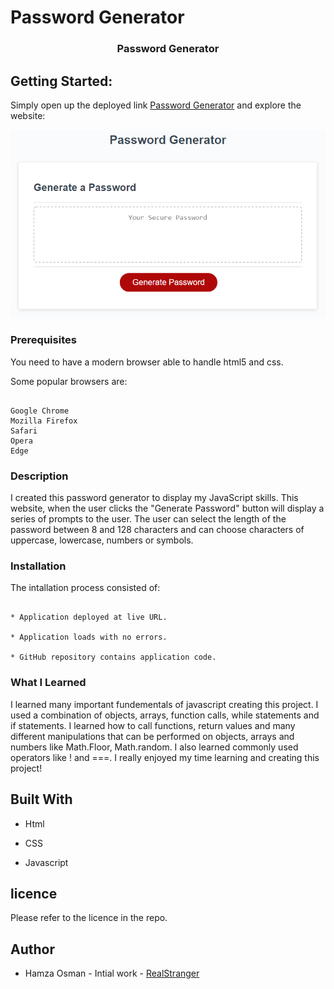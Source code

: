 # Password Generator

<h3 align="center">Password Generator</h3>

## Getting Started:

Simply open up the deployed link [Password Generator](https://realstranger01.github.io/Password-Generator/) and explore the website:

![Password Generator](./assets/05-javascript-challenge-demo.png)

### Prerequisites

You need to have a modern browser able to handle html5 and css.

Some popular browsers are:
```

Google Chrome
Mozilla Firefox
Safari
Opera
Edge
```
### Description

I created this password generator to display my JavaScript skills. This website, when the user clicks the "Generate Password" button will display a series of prompts to the user. The user can select the length of the password between 8 and 128 characters and can choose characters of uppercase, lowercase, numbers or symbols.

### Installation

The intallation process consisted of:
```

* Application deployed at live URL.

* Application loads with no errors.

* GitHub repository contains application code.
```

### What I Learned

I learned many important fundementals of javascript creating this project. I used a combination of objects, arrays, function calls, while statements and if statements. I learned how to call functions, return values and many different manipulations that can be performed on objects, arrays and numbers like Math.Floor, Math.random. I also learned commonly used operators like ! and ===. I really enjoyed my time learning and creating this project!

## Built With

* Html

* CSS

* Javascript

## licence

Please refer to the licence in the repo.

## Author

* Hamza Osman - Intial work - [RealStranger](https://github.com/Realstranger01/Password-Generator.git)


